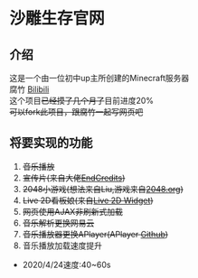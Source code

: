 # 沙雕生存官网
## 介绍
这是一个由一位初中up主所创建的Minecraft服务器<br>
腐竹 [Bilibili](https://b23.tv/M1bA3K)<br>
这个项目~~已经摸了几个月了~~目前进度20%<br>
~~可以fork此项目，跟腐竹一起写网页吧~~
## 将要实现的功能
1. ~~音乐播放~~ <br>
2. ~~宣传片(来自大佬[EndCredits](https://github.com/EndCredits))~~ <br>
3. ~~2048小游戏(想法来自Liu,游戏来自[2048.org](http://www.2048.org))~~ <br>
4. ~~Live 2D看板娘(来自[Live 2D Widget](https://github.com/stevenjoezhang/live2d-widget))~~ <br>
5. ~~网页使用AJAX非刷新式加载~~ <br>
6. ~~音乐解析更换网易云~~ <br>
7. ~~音乐播放器更换APlayer(APlayer [Github](https://github.com/MoePlayer/APlayer))~~ <br>
8. 音乐播放加载速度提升
  - 2020/4/24速度:40~60s
